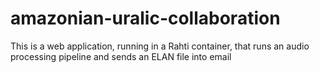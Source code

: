 # amazonian-uralic-collaboration
This is a web application, running in a Rahti container, that runs an audio processing pipeline and sends an ELAN file into email
